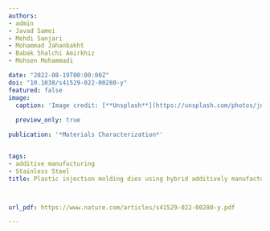 ```yaml
---
authors:
- admin
- Javad Samei
- Mehdi Sanjari
- Mohammad Jahanbakht
- Babak Shalchi Amirkhiz
- Mohsen Mohammadi

date: "2022-08-19T00:00:00Z"
doi: "10.1038/s41529-022-00280-y"
featured: false
image:
  caption: 'Image credit: [**Unsplash**](https://unsplash.com/photos/jdD8gXaTZsc)'
  
  preview_only: true

publication: '*Materials Characterization*'


tags:
- additive manufacturing
- Stainless Steel
title: Plastic injection molding dies using hybrid additively manufactured 420/CX stainless steels: electrochemical considerations



url_pdf: https://www.nature.com/articles/s41529-022-00280-y.pdf

---
```

